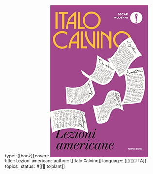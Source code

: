 type:: [[book]] 
cover:: ![lezioni-americane.png](../assets/lezioni-americane_1684150077656_0.png) 
title:: Lezioni americane
author:: [[Italo Calvino]]
language:: [[🇮🇹 ITA]] 
topics::
status:: #[[🌿 to plant]]
